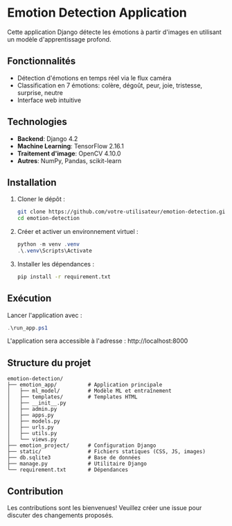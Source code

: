 # Emotion Detection Application

Cette application Django détecte les émotions à partir d'images en utilisant un modèle d'apprentissage profond.

## Fonctionnalités

- Détection d'émotions en temps réel via le flux caméra
- Classification en 7 émotions: colère, dégoût, peur, joie, tristesse, surprise, neutre
- Interface web intuitive

## Technologies

- **Backend**: Django 4.2
- **Machine Learning**: TensorFlow 2.16.1
- **Traitement d'image**: OpenCV 4.10.0
- **Autres**: NumPy, Pandas, scikit-learn

## Installation

1. Cloner le dépôt :

   ```bash
   git clone https://github.com/votre-utilisateur/emotion-detection.git
   cd emotion-detection
   ```

2. Créer et activer un environnement virtuel :

   ```powershell
   python -m venv .venv
   .\.venv\Scripts\Activate
   ```

3. Installer les dépendances :
   ```bash
   pip install -r requirement.txt
   ```

## Exécution

Lancer l'application avec :

```powershell
.\run_app.ps1
```

L'application sera accessible à l'adresse : http://localhost:8000

## Structure du projet

```
emotion-detection/
├── emotion_app/          # Application principale
│   ├── ml_model/         # Modèle ML et entraînement
│   ├── templates/        # Templates HTML
│   ├── __init__.py
│   ├── admin.py
│   ├── apps.py
│   ├── models.py
│   ├── urls.py
│   ├── utils.py
│   └── views.py
├── emotion_project/      # Configuration Django
├── static/               # Fichiers statiques (CSS, JS, images)
├── db.sqlite3            # Base de données
├── manage.py             # Utilitaire Django
└── requirement.txt       # Dépendances
```

## Contribution

Les contributions sont les bienvenues! Veuillez créer une issue pour discuter des changements proposés.
